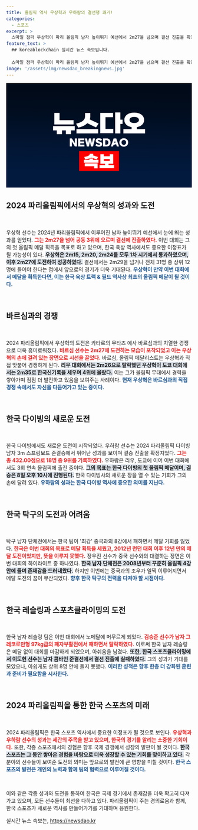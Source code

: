 ```yaml
---
title: 올림픽 역사 우상혁과 우하람의 결선행 쾌거!
categories:
  - 스포츠
excerpt: >
  스마일 점퍼 우상혁이 파리 올림픽 남자 높이뛰기 예선에서 2m27을 넘으며 결선 진출을 확정지었다! 한국 육상의 새로운 역사를 쓸 기회가 찾아왔다. 우하람과 함께 메달 기대감이 고조되는 가운데, 이들의 활약을 주목하라!
feature_text: >
  ## koreablockchain 실시간 뉴스 속보입니다.

  스마일 점퍼 우상혁이 파리 올림픽 남자 높이뛰기 예선에서 2m27을 넘으며 결선 진출을 확정지었다! 한국 육상의 새로운 역사를 쓸 기회가 찾아왔다. 우하람과 함께 메달 기대감이 고조되는 가운데, 이들의 활약을 주목하라!
image: '/assets/img/newsdao_breakingnews.jpg'
---
```


<p><img src="/assets/img/newsdao_breakingnews.jpg" alt="koreablockchain 속보" /></p>

<h2 data-ke-size="size26">2024 파리올림픽에서의 우상혁의 성과와 도전</h2>

<p data-ke-size="size16">&nbsp;</p>

<p>우상혁 선수는 2024년 파리올림픽에서 이루어진 남자 높이뛰기 예선에서 눈에 띄는 성과를 얻었다. <b><span style="color: #ee2323;">그는 2m27을 넘어 공동 3위에 오르며 결선에 진출하였다.</span></b> 이번 대회는 그의 첫 올림픽 메달 획득을 목표로 하고 있으며, 한국 육상 역사에서도 중요한 이정표가 될 가능성이 있다. <b><span style="background-color: #21538527;">우상혁은 2m15, 2m20, 2m24를 모두 1차 시기에서 통과하였으며, 이후 2m27에 도전하여 성공하였다.</span></b> 결선에서는 2m29을 넘거나 전체 31명 중 상위 12명에 들어야 한다는 점에서 앞으로의 경기가 더욱 기대된다. <b><span style="color: #1a5490;">우상혁이 만약 이번 대회에서 메달을 획득한다면, 이는 한국 육상 트랙 &amp; 필드 역사상 최초의 올림픽 메달이 될 것이다.</span></b> </p>

<p data-ke-size="size16">&nbsp;</p>

<h2 data-ke-size="size26">바르심과의 경쟁</h2>

<p data-ke-size="size16">&nbsp;</p>

<p>2024 파리올림픽에서 우상혁의 도전은 카타르의 무타즈 에사 바르심과의 치열한 경쟁으로 더욱 흥미로워졌다. <b><span style="color: #ee2323;">바르심 선수는 2m27에 도전하는 모습이 포착되었고 이는 우상혁의 손에 걸려 있는 장면으로 시선을 끌었다.</span></b> 바르심, 올림픽 메달리스트는 우상혁과 직접 맞붙어 경쟁하게 된다. <b><span style="background-color: #21538527;">리우 대회에서는 2m26으로 탈락했던 우상혁이 도쿄 대회에서는 2m35로 한국신기록을 세우며 4위에 올랐다.</span></b> 이는 그가 올림픽 무대에서 경력을 쌓아가며 점점 더 발전하고 있음을 보여주는 사례이다. <b><span style="color: #1a5490;">현재 우상혁은 바르심과의 직접 경쟁 속에서도 자신을 다듬어가고 있는 중이다.</span></b></p>

<p data-ke-size="size16">&nbsp;</p>

<h2 data-ke-size="size26">한국 다이빙의 새로운 도전</h2>

<p data-ke-size="size16">&nbsp;</p>

<p>한국 다이빙에서도 새로운 도전이 시작되었다. 우하람 선수는 2024 파리올림픽 다이빙 남자 3m 스프링보드 준결승에서 뛰어난 성과를 보이며 결승 진출을 확정지었다. <b><span style="color: #ee2323;">그는 총 432.00점으로 18명 중 9위를 기록하였다.</span></b> 우하람은 리우, 도쿄에 이어 이번 대회에서도 3회 연속 올림픽에 출전 중이다. <b><span style="background-color: #21538527;">그의 목표는 한국 다이빙의 첫 올림픽 메달이며, 결승은 8일 오후 10시에 진행된다.</span></b> 한국 다이빙사의 새로운 장을 열 수 있는 기회가 그의 손에 달려 있다. <b><span style="color: #1a5490;">우하람의 성과는 한국 다이빙 역사에 중요한 의미를 지닌다.</span></b> </p>

<p data-ke-size="size16">&nbsp;</p>

<h2 data-ke-size="size26">한국 탁구의 도전과 어려움</h2>

<p data-ke-size="size16">&nbsp;</p>

<p>탁구 남자 단체전에서는 한국 팀이 '최강' 중국과의 8강에서 패하면서 메달 기회를 잃었다. <b><span style="color: #ee2323;">한국은 이번 대회의 목표로 메달 획득을 세웠고, 2012년 런던 대회 이후 12년 만의 메달 도전이었지만, 뜻을 이루지 못했다.</span></b> 장우진 선수가 중국 선수와의 대결하는 장면은 이번 대회의 하이라이트 중 하나였다. <b><span style="background-color: #21538527;">한국 남자 단체전은 2008년부터 꾸준히 올림픽 4강 안에 들며 존재감을 드러내왔다.</span></b> 하지만 이번에는 중국과의 조우가 일찍 이루어지면서 메달 도전의 꿈이 무산되었다. <b><span style="color: #1a5490;">향후 한국 탁구의 전력을 다져야 할 시점이다.</span></b></p>

<p data-ke-size="size16">&nbsp;</p>

<h2 data-ke-size="size26">한국 레슬링과 스포츠클라이밍의 도전</h2>

<p data-ke-size="size16">&nbsp;</p>

<p>한국 남자 레슬링 팀은 이번 대회에서 노메달에 머무르게 되었다. <b><span style="color: #ee2323;">김승준 선수가 남자 그레코로만형 97kg급의 패자부활전에서 패하면서 탈락하였다.</span></b> 이로써 한국 남자 레슬링은 메달 없이 대회를 마감하게 되었으며, 아쉬움을 남겼다. <b><span style="background-color: #21538527;">또한, 한국 스포츠클라이밍에서 이도현 선수는 남자 콤바인 준결선에서 결선 진출에 실패하였다.</span></b> 그의 성과가 기대를 모았으나, 아쉽게도 상위 8명 안에 들지 못했다. <b><span style="color: #1a5490;">이러한 성적은 향후 한층 더 강화된 훈련과 준비가 필요함을 시사한다.</span></b></p>

<p data-ke-size="size16">&nbsp;</p>

<h2 data-ke-size="size26">2024 파리올림픽을 통한 한국 스포츠의 미래</h2>

<p data-ke-size="size16">&nbsp;</p>

<p>2024 파리올림픽은 한국 스포츠 역사에서 중요한 이정표가 될 것으로 보인다. <b><span style="color: #ee2323;">우상혁과 우하람 선수의 성과는 세간의 주목을 받고 있으며, 한국의 경기를 알리는 소중한 기회이다.</span></b> 또한, 각종 스포츠에서의 경험은 향후 국제 경쟁에서 성장의 발판이 될 것이다. <b><span style="background-color: #21538527;">한국 스포츠는 그 동안 쌓아온 경험을 바탕으로 더욱 성장할 수 있는 기회를 맞이하고 있다.</span></b> 각 분야의 선수들이 보여준 도전의 의미는 앞으로의 발전에 큰 영향을 미칠 것이다. <b><span style="color: #1a5490;">한국 스포츠의 발전은 개인의 노력과 함께 팀의 협력으로 이루어질 것이다.</span></b></p>

<p data-ke-size="size16">&nbsp;</p>

<p>이와 같은 각종 성과와 도전을 통하여 한국은 국제 경기에서 존재감을 더욱 확고히 다져가고 있으며, 모든 선수들이 최선을 다하고 있다. 파리올림픽이 주는 경의로움과 함께, 한국 스포츠가 새로운 역사를 만들어가기를 기대하며 응원한다. </p>
실시간 뉴스 속보는, <a href="https://newsdao.kr" rel="dofollow">https://newsdao.kr</a>


